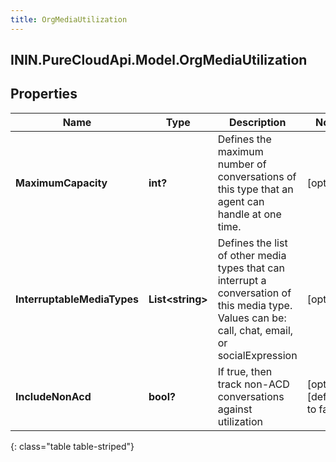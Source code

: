 ```yaml
---
title: OrgMediaUtilization
---
```

## ININ.PureCloudApi.Model.OrgMediaUtilization

## Properties

|Name | Type | Description | Notes|
|------------ | ------------- | ------------- | -------------|
| **MaximumCapacity** | **int?** | Defines the maximum number of conversations of this type that an agent can handle at one time. | [optional] |
| **InterruptableMediaTypes** | **List&lt;string&gt;** | Defines the list of other media types that can interrupt a conversation of this media type.  Values can be: call, chat, email, or socialExpression | [optional] |
| **IncludeNonAcd** | **bool?** | If true, then track non-ACD conversations against utilization | [optional] [default to false]|
{: class="table table-striped"}


